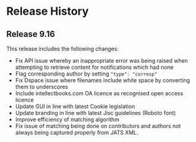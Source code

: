 # Release History
## Release 9.16
This release includes the following changes:
* Fix API issue whereby an inappropriate error was being raised when attempting to retrieve content for notifications which had none
* Flag corresponding author by setting `"type": "corresp"`
* Fix Dspace issue where filenames include white space by converting them to underscores
* Include intellectbooks.com OA licence as recognised open access licence
* Update GUI in line with latest Cookie legislation
* Update branding in line with latest Jisc guidelines (Roboto font)
* Improve efficiency of matching algorithm
* Fix issue of matching being done on contributors and authors not always being captured properly from JATS XML.
